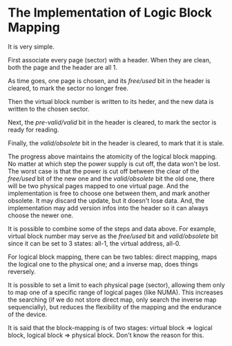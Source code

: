 # The Implementation of Logic Block Mapping
It is very simple.    

First associate every page (sector) with a header. When they are clean, both the page and the header are all 1.   

As time goes, one page is chosen, and its _free/used_ bit in the header is cleared, to mark the sector no longer free.    

Then the virtual block number is written to its heder, and the new data is written to the chosen sector.    

Next, the _pre-valid/valid_ bit in the header is cleared, to mark the sector is ready for reading.   

Finally, the _valid/obsolete_ bit in the header is cleared, to mark that it is stale.   

The progress above maintains the atomicity of the logical block mapping. No matter at which step the power supply is cut off, the data won't be lost. The worst case is that the power is cut off between the clear of the _free/used_ bit of the new one and the _valid/obsolete_ bit the old one, there will be two physical pages mapped to one virtual page. And the implementation is free to choose one between them, and mark another obsolete. It may discard the update, but it doesn't lose data. And, the implementation may add version infos into the header so it can always choose the newer one.   

It is possible to combine some of the steps and data above. For example, virtual block number may serve as the _free/used_ bit and _valid/obsolete_ bit since it can be set to 3 states: all-1, the virtual address, all-0.    

For logical block mapping, there can be two tables: direct mapping, maps the logical one to the physical one; and a inverse map, does things reversely.   

It is possible to set a limit to each physical page (sector), allowing them only to map one of a specific range of logical pages (like NUMA). This increases the searching (if we do not store direct map, only search the inverse map sequencially), but reduces the flexibility of the mapping and the endurance of the device.     

It is said that the block-mapping is of two stages: virtual block => logical block, logical block => physical block. Don't know the reason for this.   

